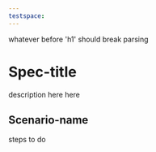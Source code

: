 ```yaml
---
testspace:
---
```


whatever before 'h1' should break parsing

# Spec-title

description here here

## Scenario-name

steps to do
